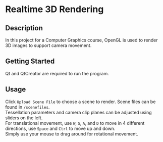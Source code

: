 # Realtime 3D Rendering
## Description
In this project for a Computer Graphics course,   OpenGL is used to render 3D images to support camera movement.
## Getting Started
Qt and QtCreator are required to run the program.
## Usage

Click `Upload Scene File` to choose a scene to render. Scene files can be found in `/scenefiles`.<br>
Tessellation parameters and camera clip planes can be adjusted using sliders on the left.<br>
For translational movement, use `W`, `S`, `A`, and `D` to move in 4 different directions, use `Space` and `Ctrl` to move up and down.<br>
Simply use your mouse to drag around for rotational movement.